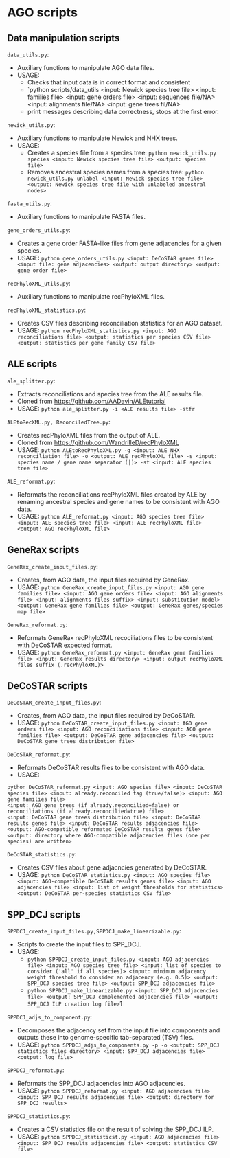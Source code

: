 # AGO scripts

## Data manipulation scripts

`data_utils.py`:
- Auxiliary functions to manipulate AGO data files.
- USAGE:
   - Checks that input data is in correct format and consistent
   - `python scripts/data_utils <input: Newick species tree file> <input: families file> <input: gene orders file> <input: sequences file/NA> <input: alignments file/NA> <input: gene trees fil/NA>
   - print messages describing data correctness, stops at the first error.

`newick_utils.py`:
- Auxiliary functions to manipulate Newick and NHX trees.
- USAGE:
  - Creates a species file from a species tree: `python newick_utils.py species <input: Newick species tree file> <output: species file>`
  - Removes ancestral species names from a species tree: `python newick_utils.py unlabel <input: Newick species tree file> <output: Newick species tree file with unlabeled ancestral nodes>`

`fasta_utils.py`:
- Auxiliary functions to manipulate FASTA files.

`gene_orders_utils.py`:
- Creates a gene order FASTA-like files from gene adjacencies for a given species.
- USAGE: `python gene_orders_utils.py <input: DeCoSTAR genes file> <input file: gene adjacencies> <output: output directory> <output: gene order file>`

`recPhyloXML_utils.py`:
- Auxiliary functions to manipulate recPhyloXML files.

`recPhyloXML_statistics.py`:
- Creates CSV files describing reconciliation statistics for an AGO dataset.
- USAGE: `python recPhyloXML_statistics.py <input: AGO reconciliations file> <output: statistics per species CSV file> <output: statistics per gene family CSV file>`

## ALE scripts

`ale_splitter.py`:
- Extracts reconciliations and species tree from the ALE results file.
- Cloned from https://github.com/AADavin/ALEtutorial
- USAGE: `python ale_splitter.py -i <ALE results file> -stfr`

`ALEtoRecXML.py, ReconciledTree.py`:
- Creates recPhyloXML files from the output of ALE.
- Cloned from https://github.com/WandrilleD/recPhyloXML
- USAGE: `python ALEtoRecPhyloXML.py -g <input: ALE NHX reconciliation file> -o <output: ALE recPhyloXML file> -s <input: species name / gene name separator (|)> -st <input: ALE species tree file>`
   
`ALE_reformat.py`: 
- Reformats the reconciliations recPhyloXML files created by ALE by renaming ancestral species and gene names to be consistent with AGO data.
- USAGE: `python ALE_reformat.py <input: AGO species tree file> <input: ALE species tree file> <input: ALE recPhyloXML file> <output: AGO recPhyloXML file>` 

## GeneRax scripts

`GeneRax_create_input_files.py`:
- Creates, from AGO data, the input files required by GeneRax.
- USAGE: `python GeneRax_create_input_files.py <input: AGO gene families file> <input: AGO gene orders file> <input: AGO alignments file> <input: alignments files suffix> <input: substitution model> <output: GeneRax gene families file> <output: GeneRax genes/species map file>`

`GeneRax_reformat.py`:
- Reformats GeneRax recPhyloXML recociliations files to be consistent with DeCoSTAR expected format.
- USAGE: `python GeneRax_reformat.py <input: GeneRax gene families file> <input: GeneRax results directory> <input: output recPhyloXML files suffix (.recPhyloXML)>`

## DeCoSTAR scripts

`DeCoSTAR_create_input_files.py`:
- Creates, from AGO data, the input files required by DeCoSTAR.
- USAGE: `python DeCoSTAR_create_input_files.py <input: AGO gene orders file> <input: AGO reconciliations file> <input: AGO gene families file> <output: DeCoSTAR gene adjacencies file> <output: DeCoSTAR gene trees distribution file>`

`DeCoSTAR_reformat.py`:
- Reformats DeCoSTAR results files to be consistent with AGO data.
- USAGE: 
```
python DeCoSTAR_reformat.py <input: AGO species file> <input: DeCoSTAR species file> <input: already.reconciled tag (true/false)> <input: AGO gene families file>
<input: AGO gene trees (if already.reconcilied=false) or reconciliations (if already.reconcilied=true) file>
<input: DeCoSTAR gene trees distribution file> <input: DeCoSTAR results genes file> <input: DeCoSTAR results adjacencies file>
<output: AGO-compatible reformated DeCoSTAR results genes file> <output: directory where AGO-compatible adjacencies files (one per species) are written>
```

`DeCoSTAR_statistics.py`:
- Creates CSV files about gene adjacncies generated by DeCoSTAR.
- USAGE: `python DeCoSTAR_statistics.py <input: AGO species file> <input: AGO-compatible DeCoSTAR results genes file> <input: AGO adjacencies file> <input: list of weight thresholds for statistics> <output: DeCoSTAR per-species statistics CSV file>`

## SPP_DCJ scripts

`SPPDCJ_create_input_files.py,SPPDCJ_make_linearizable.py`:
- Scripts to create the input files to SPP_DCJ.
- USAGE:
  - `python SPPDCJ_create_input_files.py <input: AGO adjacencies file> <input: AGO species tree file> <input: list of species to consider ('all' if all species)> <input: minimum adjacency weight threshold to consider an adjacency (e.g. 0.5)> <output: SPP_DCJ species tree file> <output: SPP_DCJ adjacencies file>`
  - `python SPPDCJ_make_linearizable.py <input: SPP_DCJ adjacencies file> <output: SPP_DCJ complemented adjacencies file> <output: SPP_DCJ ILP creation log file>`1

`SPPDCJ_adjs_to_component.py`: 
- Decomposes the adjacency set from the input file into components and outputs these into genome-specific tab-separated (TSV) files.
- USAGE: `python SPPDCJ_adjs_to_components.py -p -o <output: SPP_DCJ statistics files directory> <input: SPP_DCJ adjacencies file> <output: log file>`

`SPPDCJ_reformat.py`:
- Reformats the SPP_DCJ adjacencies into AGO adjacencies.
- USAGE: `python SPPDCJ_reformat.py <input: AGO adjacencies file> <input: SPP_DCJ results adjacencies file> <output: directory for SPP_DCJ results>`

`SPPDCJ_statistics.py`:
- Creates a CSV statistics file on the result of solving the SPP_DCJ ILP.
- USAGE: `python SPPDCJ_statisticst.py <input: AGO adjacencies file> <input: SPP_DCJ results adjacencies file> <output: statistics CSV file>`


